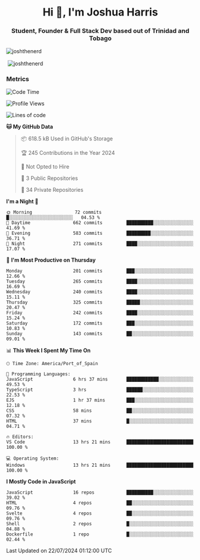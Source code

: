 <h1 align="center">Hi 👋, I'm Joshua Harris</h1>
<h3 align="center">Student, Founder & Full Stack Dev based out of Trinidad and Tobago</h3>

<p align="left"> <img src="https://komarev.com/ghpvc/?username=JoshTheDeveloperr" alt="joshthenerd" /> </p>

<p>&nbsp;<img align="center" src="https://github-readme-stats.vercel.app/api?username=JoshTheDeveloperr&show_icons=true&count_private=true" alt="joshthenerd" /></p>

### Metrics

<!--START_SECTION:waka-->
![Code Time](http://img.shields.io/badge/Code%20Time-860%20hrs%2047%20mins-blue)

![Profile Views](http://img.shields.io/badge/Profile%20Views-10-blue)

![Lines of code](https://img.shields.io/badge/From%20Hello%20World%20I%27ve%20Written-3.4%20million%20lines%20of%20code-blue)

**🐱 My GitHub Data** 

> 📦 618.5 kB Used in GitHub's Storage 
 > 
> 🏆 245 Contributions in the Year 2024
 > 
> 🚫 Not Opted to Hire
 > 
> 📜 3 Public Repositories 
 > 
> 🔑 34 Private Repositories 
 > 
**I'm a Night 🦉** 

```text
🌞 Morning                72 commits          █░░░░░░░░░░░░░░░░░░░░░░░░   04.53 % 
🌆 Daytime                662 commits         ██████████░░░░░░░░░░░░░░░   41.69 % 
🌃 Evening                583 commits         █████████░░░░░░░░░░░░░░░░   36.71 % 
🌙 Night                  271 commits         ████░░░░░░░░░░░░░░░░░░░░░   17.07 % 
```
📅 **I'm Most Productive on Thursday** 

```text
Monday                   201 commits         ███░░░░░░░░░░░░░░░░░░░░░░   12.66 % 
Tuesday                  265 commits         ████░░░░░░░░░░░░░░░░░░░░░   16.69 % 
Wednesday                240 commits         ████░░░░░░░░░░░░░░░░░░░░░   15.11 % 
Thursday                 325 commits         █████░░░░░░░░░░░░░░░░░░░░   20.47 % 
Friday                   242 commits         ████░░░░░░░░░░░░░░░░░░░░░   15.24 % 
Saturday                 172 commits         ███░░░░░░░░░░░░░░░░░░░░░░   10.83 % 
Sunday                   143 commits         ██░░░░░░░░░░░░░░░░░░░░░░░   09.01 % 
```


📊 **This Week I Spent My Time On** 

```text
🕑︎ Time Zone: America/Port_of_Spain

💬 Programming Languages: 
JavaScript               6 hrs 37 mins       ████████████░░░░░░░░░░░░░   49.53 % 
TypeScript               3 hrs               ██████░░░░░░░░░░░░░░░░░░░   22.53 % 
EJS                      1 hr 37 mins        ███░░░░░░░░░░░░░░░░░░░░░░   12.18 % 
CSS                      58 mins             ██░░░░░░░░░░░░░░░░░░░░░░░   07.32 % 
HTML                     37 mins             █░░░░░░░░░░░░░░░░░░░░░░░░   04.71 % 

🔥 Editors: 
VS Code                  13 hrs 21 mins      █████████████████████████   100.00 % 

💻 Operating System: 
Windows                  13 hrs 21 mins      █████████████████████████   100.00 % 
```

**I Mostly Code in JavaScript** 

```text
JavaScript               16 repos            ██████████░░░░░░░░░░░░░░░   39.02 % 
HTML                     4 repos             ██░░░░░░░░░░░░░░░░░░░░░░░   09.76 % 
Svelte                   4 repos             ██░░░░░░░░░░░░░░░░░░░░░░░   09.76 % 
Shell                    2 repos             █░░░░░░░░░░░░░░░░░░░░░░░░   04.88 % 
Dockerfile               1 repo              █░░░░░░░░░░░░░░░░░░░░░░░░   02.44 % 
```




 Last Updated on 22/07/2024 01:12:00 UTC
<!--END_SECTION:waka-->
